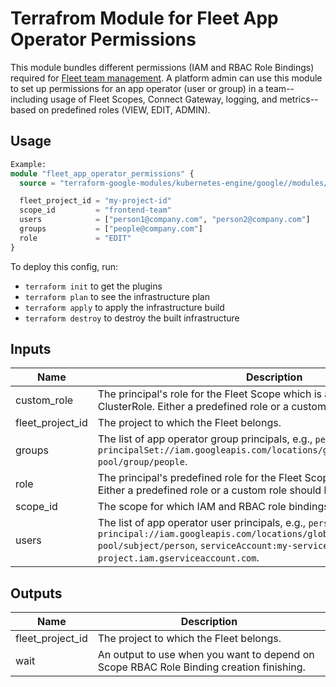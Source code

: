 # Terrafrom Module for Fleet App Operator Permissions

This module bundles different permissions (IAM and RBAC Role Bindings) required for [Fleet team management](https://cloud.google.com/kubernetes-engine/fleet-management/docs/team-management). A platform admin can use this module to set up permissions for an app operator (user or group) in a team--including usage of Fleet Scopes, Connect Gateway, logging, and metrics--based on predefined roles (VIEW, EDIT, ADMIN).

## Usage
```tf
Example:
module "fleet_app_operator_permissions" {
  source = "terraform-google-modules/kubernetes-engine/google//modules/fleet-app-operator-permissions"

  fleet_project_id = "my-project-id"
  scope_id         = "frontend-team"
  users            = ["person1@company.com", "person2@company.com"]
  groups           = ["people@company.com"]
  role             = "EDIT"
}
```

To deploy this config, run:
- `terraform init` to get the plugins
- `terraform plan` to see the infrastructure plan
- `terraform apply` to apply the infrastructure build
- `terraform destroy` to destroy the built infrastructure


<!-- BEGINNING OF PRE-COMMIT-TERRAFORM DOCS HOOK -->
## Inputs

| Name | Description | Type | Default | Required |
|------|-------------|------|---------|:--------:|
| custom\_role | The principal's role for the Fleet Scope which is a custom Kubernetes ClusterRole. Either a predefined role or a custom role should be set | `string` | `null` | no |
| fleet\_project\_id | The project to which the Fleet belongs. | `string` | n/a | yes |
| groups | The list of app operator group principals, e.g., `people@google.com`, `principalSet://iam.googleapis.com/locations/global/workforcePools/my-pool/group/people`. | `list(string)` | `[]` | no |
| role | The principal's predefined role for the Fleet Scope (`VIEW`/`EDIT`/`ADMIN`). Either a predefined role or a custom role should be set | `string` | `null` | no |
| scope\_id | The scope for which IAM and RBAC role bindings are created. | `string` | n/a | yes |
| users | The list of app operator user principals, e.g., `person@google.com`, `principal://iam.googleapis.com/locations/global/workforcePools/my-pool/subject/person`, `serviceAccount:my-service-account@my-project.iam.gserviceaccount.com`. | `list(string)` | `[]` | no |

## Outputs

| Name | Description |
|------|-------------|
| fleet\_project\_id | The project to which the Fleet belongs. |
| wait | An output to use when you want to depend on Scope RBAC Role Binding creation finishing. |

<!-- END OF PRE-COMMIT-TERRAFORM DOCS HOOK -->
